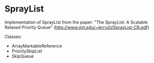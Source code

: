 # SprayList

Implementation of SprayList from the paper: "The SprayList: A Scalable Relaxed Priority Queue" 
(http://www.mit.edu/~jerryzli/SprayList-CR.pdf) 

Classes:
* ArrayMarkableReference
* PrioritySkipList
* SkipQueue

